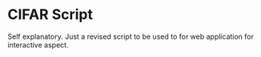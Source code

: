 # CIFAR Script

Self explanatory. Just a revised script to be used to for web application for interactive aspect.

